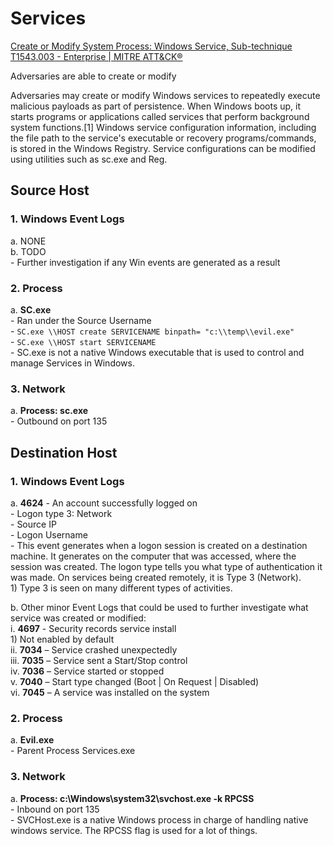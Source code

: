 # Services  

[Create or Modify System Process: Windows Service, Sub-technique T1543.003 - Enterprise | MITRE ATT&CK®](https://attack.mitre.org/techniques/T1543/003/)

Adversaries are able to create or modify

Adversaries may create or modify Windows services to repeatedly execute malicious payloads as part of persistence. When Windows boots up, it starts programs or applications called services that perform background system functions.[1] Windows service configuration information, including the file path to the service's executable or recovery programs/commands, is stored in the Windows Registry. Service configurations can be modified using utilities such as sc.exe and Reg.

## Source Host

### 1. Windows Event Logs
   a. NONE  
   b. TODO  
      - Further investigation if any Win events are generated as a result  

### 2. Process
   a. **SC.exe**  
      - Ran under the Source Username  
      - `SC.exe \\HOST create SERVICENAME binpath= "c:\\temp\\evil.exe"`  
      - `SC.exe \\HOST start SERVICENAME`  
      - SC.exe is not a native Windows executable that is used to control and manage Services in Windows.  

### 3. Network
   a. **Process: sc.exe**  
      - Outbound on port 135  


## Destination Host

### 1. Windows Event Logs
   a. **4624**
      - An account successfully logged on  
      - Logon type 3: Network  
      - Source IP  
      - Logon Username  
      - This event generates when a logon session is created on a destination machine. It generates on the computer that was accessed, where the session was created. The logon type tells you what type of authentication it was made. On services being created remotely, it is Type 3 (Network).  
         1) Type 3 is seen on many different types of activities.    

   b. Other minor Event Logs that could be used to further investigate what service was created or modified:  
      i. **4697** - Security records service install    
         1) Not enabled by default  
      ii. **7034** – Service crashed unexpectedly  
      iii. **7035** – Service sent a Start/Stop control  
      iv. **7036** – Service started or stopped  
      v. **7040** – Start type changed (Boot | On Request | Disabled)  
      vi. **7045** – A service was installed on the system  

### 2. Process
   a. **Evil.exe**  
      - Parent Process Services.exe  

### 3. Network
   a. **Process: c:\Windows\system32\svchost.exe -k RPCSS**  
      - Inbound on port 135  
      - SVCHost.exe is a native Windows process in charge of handling native windows service. The RPCSS flag is used for a lot of things.  
